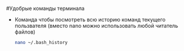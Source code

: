 #Удобрые команды терминала

- Команда чтобы посмотреть всю историю команд текущего пользвателя (вместо nano можно использовать любой читатель файлов)
  ```bash
  nano ~/.bash_history
  ```

